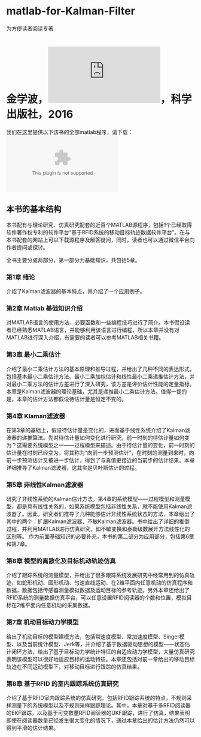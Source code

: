 # matlab-for-Kalman-Filter
为方便读者阅读专著
# 金学波，![Kalman滤波器理论与应用——基于MATLAB实现](http://www.ecsponline.com/goods.php?id=177510)，科学出版社，2016
我们在这里提供以下该书的全部matlab程序，请下载：
 ![程序源码](https://github.com/Xue-boJin/matlab-for-Kalman-Filter/blob/master/Kalman_matlab%E7%A8%8B%E5%BA%8F.zip)
## 本书的基本结构

本书配有与理论研究、仿真研究配套的近百个MATLAB源程序，包括1个已经取得软件著作权专利的软件平台“基于RFID系统的移动目标轨迹数据软件平台”。在与本书配套的网站上可以下载源程序及解答疑问，同时，读者也可以通过微信平台向作者提问或探讨。

全书主要分成两部分，第一部分为基础知识，共包括5章。

### 第1章 绪论
介绍了Kalman滤波器的基本特点，并介绍了一个应用例子。

### 第2章 Matlab 基础知识介绍
对MATLAB语言的使用方法、必要函数和一些编程技巧进行了简介。本书假设读者已经熟悉MATLAB语言，并能够利用该语言进行编程，所以本章并没有对MATLAB进行深入介绍，有需要的读者可以参考MATLAB相关书籍。

### 第3章 最小二乘估计
介绍了最小二乘估计方法的基本原理和推导过程，并给出了几种不同的表达形式，包括基本最小二乘估计方法、最小二乘加权估计和线性最小二乘递推估计方法，并对最小二乘方法的估计方差进行了深入研究，该方差是评价估计性能的定量指标。本章是Kalman滤波器的理论基础，尤其是递推最小二乘估计方法。值得一提的是，本章的估计方法都假设待估计量是恒定不变的。

### 第4章 Klaman滤波器
在第3章的基础上，假设待估计量是变化的，进而基于线性系统介绍了Kalman滤波器的递推算法。先对待估计量如何变化进行研究，前一时刻的待估计量如何变为？这需要系统模型之一——过程模型来描述。由于待估计量的变化，前一时刻的估计量在时刻已经变为，将其称为“向前一步预测估计”，在时刻的测量到来时，向前一步预测估计又被进一步估计，得到了与真值更接近的当前步的估计结果。本章详细推导了Kalman滤波器，这其实是贝叶斯估计的过程。

### 第5章 非线性Kalman滤波器
研究了非线性系统的Kalman估计方法，第4章的系统模型——过程模型和测量模型，都是具有线性关系的，如果系统模型包括非线性关系，就不能使用Kalman滤波器了。因此，研究者们推导了几种能够估计非线性系统状态的方法，本章给出了其中的两个：扩展Kalman滤波器、不敏Kalman滤波器。书中给出了详细的推倒过程，并利用MATLAB进行仿真研究，如不敏变换和泰勒级数展开方法线性化的区别等。
作为前面基础知识的必要补充，本书的第二部分为应用部分，包括第6章和第7章。

### 第6章 模型的离散化及目标机动轨迹仿真
介绍了跟踪系统的测量模型，并给出了很多跟踪系统发展研究中经常用到的仿真轨迹，如蛇形机动、圆形机动、匀速直线运动、在2维平面内任意机动的仿真程序和数据，数据包括传感器测量模拟数据及运动目标的参考轨迹。另外本章还给出了RFID系统的测量数据仿真平台，可以任意设置RFID阅读器的个数和位置，模拟目标在2维平面内任意机动的采集数据。

### 第7章 机动目标动力学模型
给出了机动目标的模型建模方法，包括常速度模型、常加速度模型、Singer模型、以及当前统计模型、Jerk等，并介绍了基于数据驱动思想的模型——状态估计闭环方法，给出了基于目标动力学统计特征的自适应动力学模型，大量仿真研究表明该模型可以很好地适应目标的运动特征。本章还包括对前一章给出的移动目标轨迹在不同运动模型下，对移动目标进行跟踪的仿真结果。

### 第8章 基于RFID 的室内跟踪系统仿真研究
介绍了基于RFID室内跟踪系统的仿真研究，包括RFID跟踪系统的特点，不规则采样测量下的系统模型以及不规则采样跟踪理论。其中，本章对基于多RFID阅读器的EKF跟踪，以及基于可变数量RFID阅读器的UKF跟踪，进行了仿真，结果表明即使在阅读器数量已经发生很大变化的情况下，通过本章给出的估计方法仍然可以得到平滑的估计结果。

